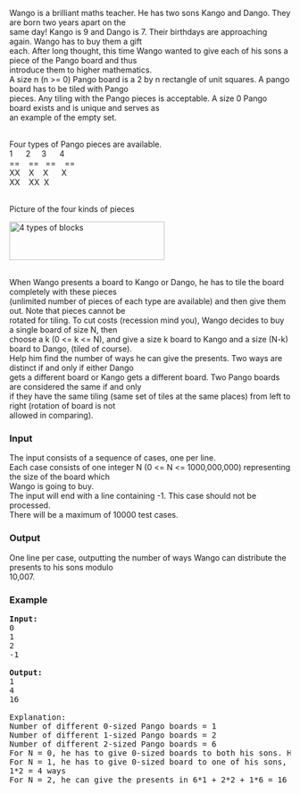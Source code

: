 <p>Wango is a brilliant maths teacher. He has two sons Kango and Dango. They are born two years apart on the<br>same day! Kango is 9 and Dango is 7. Their birthdays are approaching again. Wango has to buy them a gift<br>each. After long thought, this time Wango wanted to give each of his sons a piece of the Pango board and thus<br>introduce them to higher mathematics.<br>A size n (n &gt;= 0) Pango board is a 2 by n rectangle of unit squares. A pango board has to be tiled with Pango<br>pieces. Any tiling with the Pango pieces is acceptable. A size 0 Pango board exists and is unique and serves as<br>an example of the empty set.</p>
<p><br>Four types of Pango pieces are available.<br>1&nbsp;&nbsp;&nbsp;&nbsp;&nbsp; 2&nbsp;&nbsp; &nbsp; 3&nbsp;&nbsp;&nbsp;&nbsp;&nbsp; 4<br>==&nbsp;&nbsp;&nbsp; ==&nbsp;&nbsp; ==&nbsp;&nbsp;&nbsp; ==<br>XX&nbsp;&nbsp;&nbsp; X&nbsp;&nbsp;&nbsp; X&nbsp;&nbsp;&nbsp;&nbsp;&nbsp; X<br>XX&nbsp;&nbsp;&nbsp; XX&nbsp; X</p>
<p><br>Picture of the four kinds of pieces</p>
<p><img title="Blocks for Kids" src="./23799/file/QhrVArH7.png" alt="4 types of blocks" width="278" height="69"></p>
<p><br>When Wango presents a board to Kango or Dango, he has to tile the board completely with these pieces<br>(unlimited number of pieces of each type are available) and then give them out. Note that pieces cannot be<br>rotated for tiling. To cut costs (recession mind you), Wango decides to buy a single board of size N, then<br>choose a k (0 &lt;= k &lt;= N), and give a size k board to Kango and a size (N-k) board to Dango, (tiled of course).<br>Help him find the number of ways he can give the presents. Two ways are distinct if and only if either Dango<br>gets a different board or Kango gets a different board. Two Pango boards are considered the same if and only<br>if they have the same tiling (same set of tiles at the same places) from left to right (rotation of board is not<br>allowed in comparing).</p>
<h3>Input</h3>
<p>The input consists of a sequence of cases, one per line.<br>Each case consists of one integer N (0 &lt;= N &lt;= 1000,000,000) representing the size of the board which<br>Wango is going to buy.<br>The input will end with a line containing -1. This case should not be processed.<br>There will be a maximum of 10000 test cases.</p>
<h3>Output</h3>
<p>One line per case, outputting the number of ways Wango can distribute the presents to his sons modulo<br>10,007.</p>
<h3>Example</h3>
<pre><strong>Input:</strong><br>0<br>1<br>2<br>-1<br><br><strong>Output:</strong><br>1<br>4<br>16<br><br>Explanation:<br>Number of different 0-sized Pango boards = 1<br>Number of different 1-sized Pango boards = 2<br>Number of different 2-sized Pango boards = 6<br>For N = 0, he has to give 0-sized boards to both his sons. He can do this in 1*1 = 1 way<br>For N = 1, he has to give 0-sized board to one of his sons, and 1-sized board to the other, for a total of 2*1 +<br>1*2 = 4 ways<br>For N = 2, he can give the presents in 6*1 + 2*2 + 1*6 = 16 ways<br></pre>
